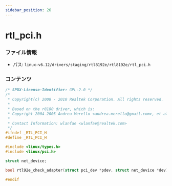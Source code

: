 ```yaml
---
sidebar_position: 26
---
```

# rtl_pci.h

### ファイル情報

- パス: `linux-v6.12/drivers/staging/rtl8192e/rtl8192e/rtl_pci.h`

### コンテンツ

```h
/* SPDX-License-Identifier: GPL-2.0 */
/*
 * Copyright(c) 2008 - 2010 Realtek Corporation. All rights reserved.
 *
 * Based on the r8180 driver, which is:
 * Copyright 2004-2005 Andrea Merello <andrea.merello@gmail.com>, et al.
 *
 * Contact Information: wlanfae <wlanfae@realtek.com>
 */
#ifndef _RTL_PCI_H
#define _RTL_PCI_H

#include <linux/types.h>
#include <linux/pci.h>

struct net_device;

bool rtl92e_check_adapter(struct pci_dev *pdev, struct net_device *dev);

#endif

```
